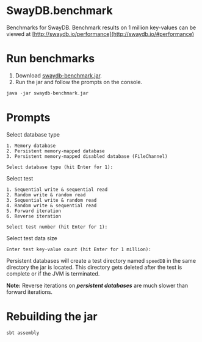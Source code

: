 # SwayDB.benchmark

Benchmarks for SwayDB. Benchmark results on 1 million key-values can be viewed 
at [http://swaydb.io/performance](http://swaydb.io/#performance)

# Run benchmarks

1. Download [swaydb-benchmark.jar](https://github.com/simerplaha/SwayDB.benchmark/blob/master/swaydb-benchmark.jar).
2. Run the jar and follow the prompts on the console.
```scala
java -jar swaydb-benchmark.jar
```

# Prompts
Select database type

```
1. Memory database
2. Persistent memory-mapped database
3. Persistent memory-mapped disabled database (FileChannel)

Select database type (hit Enter for 1):
```

Select test
```
1. Sequential write & sequential read
2. Random write & random read
3. Sequential write & random read
4. Random write & sequential read
5. Forward iteration
6. Reverse iteration

Select test number (hit Enter for 1):
```

Select test data size
```
Enter test key-value count (hit Enter for 1 million):
```

Persistent databases will create a test directory named `speedDB` in the same directory the jar is located. This 
directory gets deleted after the test is complete or if the JVM is terminated.

**Note:** Reverse iterations on ***persistent databases*** are much slower than forward iterations.

# Rebuilding the jar
`sbt assembly`